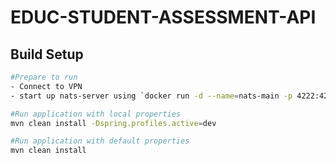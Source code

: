 # EDUC-STUDENT-ASSESSMENT-API
## Build Setup

``` bash
#Prepare to run
- Connect to VPN
- start up nats-server using `docker run -d --name=nats-main -p 4222:4222 -p 6222:6222 -p 8222:8222 nats -js`

#Run application with local properties
mvn clean install -Dspring.profiles.active=dev

#Run application with default properties
mvn clean install

